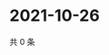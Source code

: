 # 2021-10-26

共 0 条

<!-- BEGIN -->
<!-- 最后更新时间 Tue Oct 26 2021 21:20:48 GMT+0800 (China Standard Time) -->

<!-- END -->

